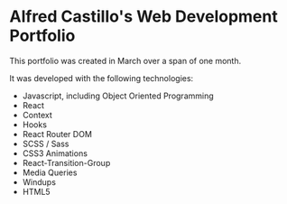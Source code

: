 # Alfred Castillo's Web Development Portfolio

This portfolio was created in March over a span of one month.

It was developed with the following technologies:
- Javascript, including Object Oriented Programming
- React
- Context
- Hooks
- React Router DOM
- SCSS / Sass
- CSS3 Animations
- React-Transition-Group
- Media Queries
- Windups
- HTML5
